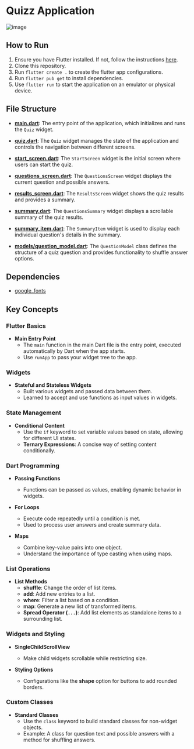 # Quizz Application

![image](https://github.com/user-attachments/assets/2ec23ce1-372a-4cc5-b3ed-b98163de6dc0)

## How to Run

1. Ensure you have Flutter installed. If not, follow the instructions [here](https://flutter.dev/docs/get-started/install).
2. Clone this repository.
3. Run `flutter create .` to create the flutter app configurations.
4. Run `flutter pub get` to install dependencies.
5. Use `flutter run` to start the application on an emulator or physical device.

## File Structure

- [**main.dart**](./lib/main.dart): The entry point of the application, which initializes and runs the `Quiz` widget.

- [**quiz.dart**](./lib/quiz.dart): The `Quiz` widget manages the state of the application and controls the navigation between different screens.

- [**start_screen.dart**](./lib/start_screen.dart): The `StartScreen` widget is the initial screen where users can start the quiz.

- [**questions_screen.dart**](./lib/questions_screen.dart): The `QuestionsScreen` widget displays the current question and possible answers.

- [**results_screen.dart**](./lib/results_screen.dart): The `ResultsScreen` widget shows the quiz results and provides a summary.

- [**summary.dart**](./lib/summary.dart): The `QuestionsSummary` widget displays a scrollable summary of the quiz results.

- [**summary_item.dart**](./lib/summary_item.dart): The `SummaryItem` widget is used to display each individual question's details in the summary.

- [**models/question_model.dart**](./models/question_model.dart): The `QuestionModel` class defines the structure of a quiz question and provides functionality to shuffle answer options.

## Dependencies

- [google_fonts](https://pub.dev/packages/google_fonts)

## Key Concepts

### Flutter Basics

- **Main Entry Point**
  - The `main` function in the main Dart file is the entry point, executed automatically by Dart when the app starts.
  - Use `runApp` to pass your widget tree to the app.

### Widgets

- **Stateful and Stateless Widgets**
  - Built various widgets and passed data between them.
  - Learned to accept and use functions as input values in widgets.

### State Management

- **Conditional Content**
  - Use the `if` keyword to set variable values based on state, allowing for different UI states.
  - **Ternary Expressions**: A concise way of setting content conditionally.

### Dart Programming

- **Passing Functions**
  - Functions can be passed as values, enabling dynamic behavior in widgets.

- **For Loops**
  - Execute code repeatedly until a condition is met.
  - Used to process user answers and create summary data.

- **Maps**
  - Combine key-value pairs into one object.
  - Understand the importance of type casting when using maps.

### List Operations

- **List Methods**
  - **shuffle**: Change the order of list items.
  - **add**: Add new entries to a list.
  - **where**: Filter a list based on a condition.
  - **map**: Generate a new list of transformed items.
  - **Spread Operator (`...`)**: Add list elements as standalone items to a surrounding list.

### Widgets and Styling

- **SingleChildScrollView**
  - Make child widgets scrollable while restricting size.

- **Styling Options**
  - Configurations like the **shape** option for buttons to add rounded borders.

### Custom Classes

- **Standard Classes**
  - Use the `class` keyword to build standard classes for non-widget objects.
  - Example: A class for question text and possible answers with a method for shuffling answers.




